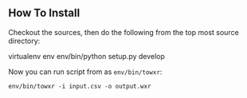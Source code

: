 How To Install
--------------
Checkout the sources, then do the following from the top most source directory:

  virtualenv env
  env/bin/python setup.py develop

Now you can run script from as `env/bin/towxr`:

    env/bin/towxr -i input.csv -o output.wxr
